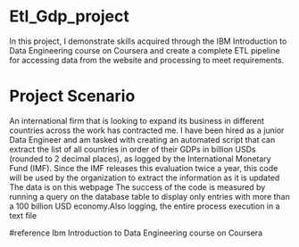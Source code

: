 # Etl_Gdp_project
In this project, I demonstrate skills acquired through the IBM Introduction to Data Engineering  course on Coursera and create a complete ETL pipeline for accessing data from the website and processing to meet requirements.
# Project Scenario
An international firm that is looking to expand its business in different countries across the work has contracted me. I  have been hired as a junior Data Engineer and am tasked with creating an automated script that can extract the list of all countries in order of their GDPs in billion USDs (rounded to 2 decimal places), as logged by the International Monetary Fund (IMF). Since the IMF releases this evaluation twice a year, this code will be used by the organization to extract the information as it is updated
The data is on this webpage 
The success of the code is measured by running a query on the database table to display only entries with more than a 100 billion USD economy.Also logging, the entire process execution in a text  file 

#reference 
 Ibm Introduction to Data Engineering course on Coursera
 
